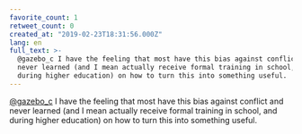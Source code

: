 ```yaml
---
favorite_count: 1
retweet_count: 0
created_at: "2019-02-23T18:31:56.000Z"
lang: en
full_text: >-
  @gazebo_c I have the feeling that most have this bias against conflict and
  never learned (and I mean actually receive formal training in school, and
  during higher education) on how to turn this into something useful.
---
```


[@gazebo_c](https://twitter.com/gazebo_c) I have the feeling that most have this
bias against conflict and never learned (and I mean actually receive formal
training in school, and during higher education) on how to turn this into
something useful.
